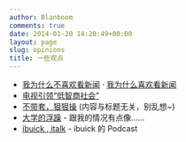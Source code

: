```yaml
---
author: Blanboom
comments: true
date: 2014-01-20 14:20:49+00:00
layout: page
slug: opinions
title: 一些观点
---
```


- [我为什么不喜欢看新闻](http://blog.shuoyangdesign.com/?p=862) · [我为什么喜欢看新闻](http://jianshu.io/p/RkobCH)
- [电视引领“低智商社会”](http://www.williamlong.info/archives/2290.html)
- [不带套，狠狠操](http://luolei.org/2013/06/needless/) (内容与标题无关，别乱想~)
- [大学的浮躁](http://www.wdk.pw/275.html) - 跟我的情况有点像......
- [ibuick , italk](https://itunes.apple.com/us/podcast/ibuick-italk/id543511354?mt=2) - ibuick 的 Podcast